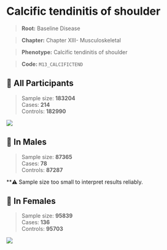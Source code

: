 # Calcific tendinitis of shoulder

> **Root:** Baseline Disease  

> **Chapter:** Chapter XIII- Musculoskeletal  

> **Phenotype:** Calcific tendinitis of shoulder  

> **Code:** `M13_CALCIFICTEND`

## 🧪 All Participants  
> Sample size: **183204**  
> Cases: **214**  
> Controls: **182990**
<img src="/Disease/Figures/ALL/Incidence/M13_CALCIFICTEND.png"/>
<CsvTable src="/public/Disease/Data/ALL/Incidence/COX_M13_CALCIFICTEND.csv" label="🔍 View full results" />

## 👨 In Males  
> Sample size: **87365**  
> Cases: **78**  
> Controls: **87287**

**⚠️ Sample size too small to interpret results reliably.


## 👩 In Females  
> Sample size: **95839**  
> Cases: **136**  
> Controls: **95703**
<img src="/Disease/Figures/Female/Incidence/M13_CALCIFICTEND.png"/>
<CsvTable src="/public/Disease/Data/Female/Incidence/COX_M13_CALCIFICTEND.csv" label="🔍 View full results" />
